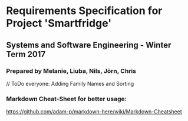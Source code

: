 # Requirements Specification for Project 'Smartfridge'

## Systems and Software Engineering - Winter Term 2017

### Prepared by Melanie, Liuba, Nils, Jörn, Chris
// ToDo everyone: Adding Family Names and Sorting

### Markdown Cheat-Sheet for better usage:
https://github.com/adam-p/markdown-here/wiki/Markdown-Cheatsheet


